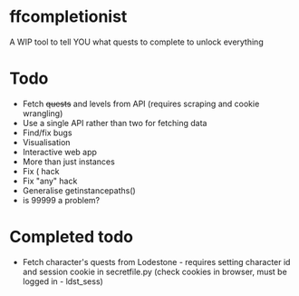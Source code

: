 # ffcompletionist
A WIP tool to tell YOU what quests to complete to unlock everything

# Todo
- Fetch ~~quests~~ and levels from API (requires scraping and cookie wrangling)
- Use a single API rather than two for fetching data
- Find/fix bugs
- Visualisation
- Interactive web app
- More than just instances
- Fix ( hack
- Fix "any" hack
- Generalise getinstancepaths()
- is 99999 a problem?

# Completed todo
- Fetch character's quests from Lodestone - requires setting character id and session cookie in secretfile.py (check cookies in browser, must be logged in - ldst_sess)
